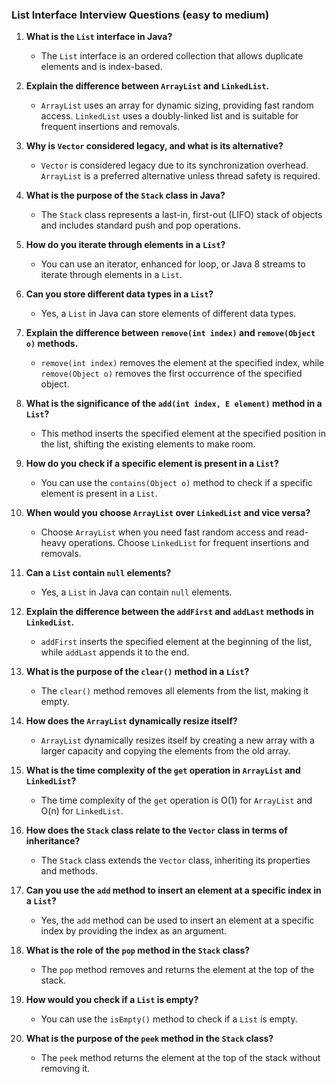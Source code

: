 ### List Interface Interview Questions (easy to medium)

1. **What is the `List` interface in Java?**

    * The `List` interface is an ordered collection that allows duplicate elements and is index-based.

2. **Explain the difference between `ArrayList` and `LinkedList`.**

    * `ArrayList` uses an array for dynamic sizing, providing fast random access. `LinkedList` uses a doubly-linked list and is suitable for frequent insertions and removals.

3. **Why is `Vector` considered legacy, and what is its alternative?**

    * `Vector` is considered legacy due to its synchronization overhead. `ArrayList` is a preferred alternative unless thread safety is required.

4. **What is the purpose of the `Stack` class in Java?**

    * The `Stack` class represents a last-in, first-out (LIFO) stack of objects and includes standard push and pop operations.

5. **How do you iterate through elements in a `List`?**

    * You can use an iterator, enhanced for loop, or Java 8 streams to iterate through elements in a `List`.

6. **Can you store different data types in a `List`?**

    * Yes, a `List` in Java can store elements of different data types.

7. **Explain the difference between `remove(int index)` and `remove(Object o)` methods.**

    * `remove(int index)` removes the element at the specified index, while `remove(Object o)` removes the first occurrence of the specified object.

8. **What is the significance of the `add(int index, E element)` method in a `List`?**

    * This method inserts the specified element at the specified position in the list, shifting the existing elements to make room.

9. **How do you check if a specific element is present in a `List`?**

    * You can use the `contains(Object o)` method to check if a specific element is present in a `List`.

10. **When would you choose `ArrayList` over `LinkedList` and vice versa?**

    * Choose `ArrayList` when you need fast random access and read-heavy operations. Choose `LinkedList` for frequent insertions and removals.

11. **Can a `List` contain `null` elements?**

    * Yes, a `List` in Java can contain `null` elements.

12. **Explain the difference between the `addFirst` and `addLast` methods in `LinkedList`.**

    * `addFirst` inserts the specified element at the beginning of the list, while `addLast` appends it to the end.

13. **What is the purpose of the `clear()` method in a `List`?**

    * The `clear()` method removes all elements from the list, making it empty.

14. **How does the `ArrayList` dynamically resize itself?**

    * `ArrayList` dynamically resizes itself by creating a new array with a larger capacity and copying the elements from the old array.

15. **What is the time complexity of the `get` operation in `ArrayList` and `LinkedList`?**

    * The time complexity of the `get` operation is O(1) for `ArrayList` and O(n) for `LinkedList`.

16. **How does the `Stack` class relate to the `Vector` class in terms of inheritance?**

    * The `Stack` class extends the `Vector` class, inheriting its properties and methods.

17. **Can you use the `add` method to insert an element at a specific index in a `List`?**

    * Yes, the `add` method can be used to insert an element at a specific index by providing the index as an argument.

18. **What is the role of the `pop` method in the `Stack` class?**

    * The `pop` method removes and returns the element at the top of the stack.

19. **How would you check if a `List` is empty?**

    * You can use the `isEmpty()` method to check if a `List` is empty.

20. **What is the purpose of the `peek` method in the `Stack` class?**

    * The `peek` method returns the element at the top of the stack without removing it.
